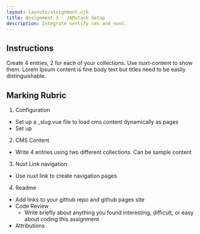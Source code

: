 ```yaml
---
layout: layouts/assignment.njk
title: Assignment 3 - JAMstack Setup
description: Integrate netlify cms and nuxt.
---
```


## Instructions
Create 4 entries, 2 for each of your collections. Use nuxt-content to show them. Lorem Ipsum content is fine body text but titles need to be easily distinguishable.

## Marking Rubric

1. Configuration
  - Set up a _slug.vue file to load cms content dynamically as pages
  - Set up 

2. CMS Content
- Write 4 entries using two different collections. Can be sample content

3. Nuxt Link navigation
- Use nuxt link to create navigation pages

4. Readme
- Add links to your github repo and github pages site
- Code Review
  - Write briefly about anything you found interesting, difficult, or easy about coding this assignment
- Attributions
